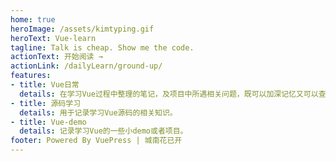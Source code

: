 ```yaml
---
home: true
heroImage: /assets/kimtyping.gif
heroText: Vue-learn
tagline: Talk is cheap. Show me the code.
actionText: 开始阅读 →
actionLink: /dailyLearn/ground-up/
features:
- title: Vue日常
  details: 在学习Vue过程中整理的笔记，及项目中所遇相关问题，既可以加深记忆又可以查漏补缺。
- title: 源码学习
  details: 用于记录学习Vue源码的相关知识。
- title: Vue-demo
  details: 记录学习Vue的一些小demo或者项目。
footer: Powered By VuePress | 城南花已开
---
```



